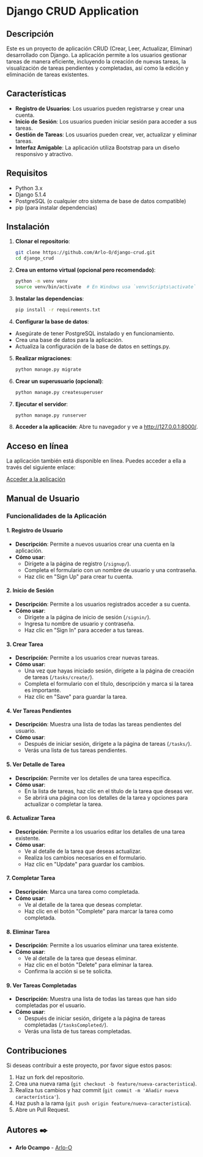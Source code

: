 # Django CRUD Application

## Descripción

Este es un proyecto de aplicación CRUD (Crear, Leer, Actualizar, Eliminar) desarrollado con Django. La aplicación permite a los usuarios gestionar tareas de manera eficiente, incluyendo la creación de nuevas tareas, la visualización de tareas pendientes y completadas, así como la edición y eliminación de tareas existentes.

## Características

- **Registro de Usuarios**: Los usuarios pueden registrarse y crear una cuenta.
- **Inicio de Sesión**: Los usuarios pueden iniciar sesión para acceder a sus tareas.
- **Gestión de Tareas**: Los usuarios pueden crear, ver, actualizar y eliminar tareas.
- **Interfaz Amigable**: La aplicación utiliza Bootstrap para un diseño responsivo y atractivo.

## Requisitos

- Python 3.x
- Django 5.1.4
- PostgreSQL (o cualquier otro sistema de base de datos compatible)
- pip (para instalar dependencias)

## Instalación

1. **Clonar el repositorio**:

   ```bash
   git clone https://github.com/Arlo-O/django-crud.git
   cd django_crud

2. **Crea un entorno virtual (opcional pero recomendado)**:
   ```bash
   python -m venv venv
   source venv/bin/activate  # En Windows usa `venv\Scripts\activate`
   
3. **Instalar las dependencias**:
   ```bash
   pip install -r requirements.txt
4. **Configurar la base de datos**:
- Asegúrate de tener PostgreSQL instalado y en funcionamiento.
- Crea una base de datos para la aplicación.
- Actualiza la configuración de la base de datos en settings.py.
5. **Realizar migraciones**:
   ```bash
   python manage.py migrate
6. **Crear un superusuario (opcional)**:
   ```bash
   python manage.py createsuperuser
7. **Ejecutar el servidor**:
   ```bash
   python manage.py runserver
8. **Acceder a la aplicación**:
   Abre tu navegador y ve a http://127.0.0.1:8000/.
## Acceso en línea
La aplicación también está disponible en línea. Puedes acceder a ella a través del siguiente enlace:

[Acceder a la aplicación](https://django-auth-crud-5luv.onrender.com)

## Manual de Usuario

### Funcionalidades de la Aplicación

#### 1. Registro de Usuario

- **Descripción**: Permite a nuevos usuarios crear una cuenta en la aplicación.
- **Cómo usar**:
  - Dirígete a la página de registro (`/signup/`).
  - Completa el formulario con un nombre de usuario y una contraseña.
  - Haz clic en "Sign Up" para crear tu cuenta.

#### 2. Inicio de Sesión

- **Descripción**: Permite a los usuarios registrados acceder a su cuenta.
- **Cómo usar**:
  - Dirígete a la página de inicio de sesión (`/signin/`).
  - Ingresa tu nombre de usuario y contraseña.
  - Haz clic en "Sign In" para acceder a tus tareas.

#### 3. Crear Tarea

- **Descripción**: Permite a los usuarios crear nuevas tareas.
- **Cómo usar**:
  - Una vez que hayas iniciado sesión, dirígete a la página de creación de tareas (`/tasks/create/`).
  - Completa el formulario con el título, descripción y marca si la tarea es importante.
  - Haz clic en "Save" para guardar la tarea.

#### 4. Ver Tareas Pendientes

- **Descripción**: Muestra una lista de todas las tareas pendientes del usuario.
- **Cómo usar**:
  - Después de iniciar sesión, dirígete a la página de tareas (`/tasks/`).
  - Verás una lista de tus tareas pendientes.

#### 5. Ver Detalle de Tarea

- **Descripción**: Permite ver los detalles de una tarea específica.
- **Cómo usar**:
  - En la lista de tareas, haz clic en el título de la tarea que deseas ver.
  - Se abrirá una página con los detalles de la tarea y opciones para actualizar o completar la tarea.

#### 6. Actualizar Tarea

- **Descripción**: Permite a los usuarios editar los detalles de una tarea existente.
- **Cómo usar**:
  - Ve al detalle de la tarea que deseas actualizar.
  - Realiza los cambios necesarios en el formulario.
  - Haz clic en "Update" para guardar los cambios.

#### 7. Completar Tarea

- **Descripción**: Marca una tarea como completada.
- **Cómo usar**:
  - Ve al detalle de la tarea que deseas completar.
  - Haz clic en el botón "Complete" para marcar la tarea como completada.

#### 8. Eliminar Tarea

- **Descripción**: Permite a los usuarios eliminar una tarea existente.
- **Cómo usar**:
  - Ve al detalle de la tarea que deseas eliminar.
  - Haz clic en el botón "Delete" para eliminar la tarea.
  - Confirma la acción si se te solicita.

#### 9. Ver Tareas Completadas

- **Descripción**: Muestra una lista de todas las tareas que han sido completadas por el usuario.
- **Cómo usar**:
  - Después de iniciar sesión, dirígete a la página de tareas completadas (`/tasksCompleted/`).
  - Verás una lista de tus tareas completadas.

## Contribuciones

Si deseas contribuir a este proyecto, por favor sigue estos pasos:

1. Haz un fork del repositorio.
2. Crea una nueva rama (`git checkout -b feature/nueva-caracteristica`).
3. Realiza tus cambios y haz commit (`git commit -m 'Añadir nueva característica'`).
4. Haz push a la rama (`git push origin feature/nueva-caracteristica`).
5. Abre un Pull Request.

## Autores ✒️
* **Arlo Ocampo** - [Arlo-O](https://github.com/Arlo-O)
